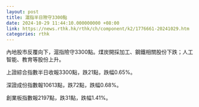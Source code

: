```yaml
---
layout: post
title: 滬指半日險守3300點
date: 2024-10-29 11:44:10.000000000 +08:00
link: https://news.rthk.hk/rthk/ch/component/k2/1776661-20241029.htm
categories: rthk
---
```


內地股市反覆向下，滬指險守3300點。煤炭開採加工、鋼鐵相關股份下跌；人工智能、教育等股份上升。

上證綜合指數半日收報3300點，跌21點，跌幅0.65%。

深證成份指數報10613點，跌72點，跌幅0.68%。

創業板指數報2197點，跌31點，跌幅1.41%。

